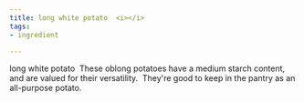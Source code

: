 ```yaml
---
title: long white potato  <i></i>
tags:
- ingredient

---
```

long white potato   These oblong potatoes have a medium starch content, and are valued for their versatility.  They're good to keep in the pantry as an all-purpose potato.
